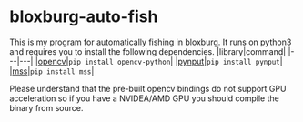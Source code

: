 # bloxburg-auto-fish

This is my program for automatically fishing in bloxburg. It runs on python3 and requires you to install the following dependencies.
|library|command|
|---|---|
|[opencv](https://pypi.org/project/opencv-python/)|`pip install opencv-python`|
|[pynput](https://pypi.org/project/pynput/)|`pip install pynput`|
|[mss](https://pypi.org/project/mss/)|`pip install mss`|

Please understand that the pre-built opencv bindings do not support GPU acceleration so if you have a NVIDEA/AMD GPU you should compile the binary from source.
